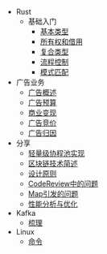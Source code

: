 - Rust
  - 基础入门
    * [基本类型](Rust/基础/基本类型.md)
    * [所有权和借用](Rust/基础/所有权和借用.md)
    * [复合类型](Rust/基础/复合类型.md)
    * [流程控制](Rust/基础/流程控制.md)
    * [模式匹配](Rust/基础/模式匹配.md)
- 广告业务
  * [广告概述](广告业务/广告概述.md) 
  * [广告预算](广告业务/广告预算.md) 
  * [商业变现](广告业务/商业变现.md)
  * [广告竞价](广告业务/广告竞价.md)  
  * [广告归因](广告业务/广告归因.md) 
- 分享
  * [轻量级协程池实现](分享/轻量级协程池实现.md) 
  * [区块链技术简述](分享/区块链技术简述.md) 
  * [设计原则](分享/设计原则.md) 
  * [CodeReview中的问题](分享/CodeReview中的问题.md) 
  * [Map引发的问题](分享/Map引发的问题.md) 
  * [性能分析与优化](分享/性能分析与优化.md) 
- Kafka
  * [梳理](Kafka/梳理.md)
- Linux
  * [命令](Linux/命令.md)